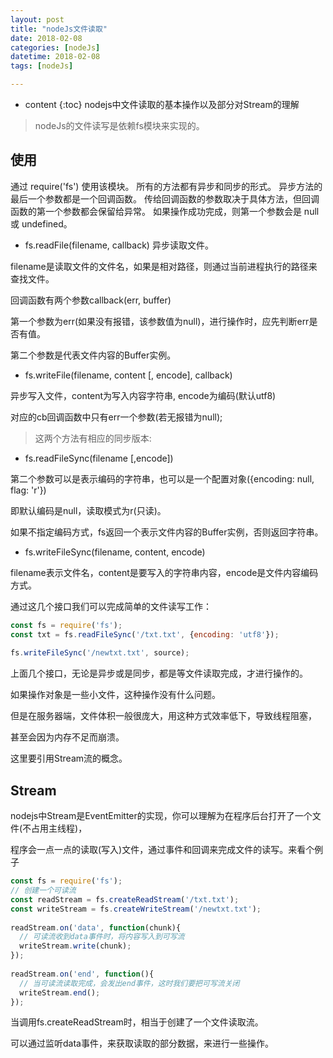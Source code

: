 ```yaml
---
layout: post
title: "nodeJs文件读取"
date: 2018-02-08
categories: [nodeJs]
datetime: 2018-02-08
tags: [nodeJs]

---
```

* content
{:toc}
nodejs中文件读取的基本操作以及部分对Stream的理解
<!-- more -->


> nodeJs的文件读写是依赖fs模块来实现的。

## 使用

通过 require('fs') 使用该模块。 所有的方法都有异步和同步的形式。
异步方法的最后一个参数都是一个回调函数。 传给回调函数的参数取决于具体方法，但回调函数的第一个参数都会保留给异常。 如果操作成功完成，则第一个参数会是 null 或 undefined。


- fs.readFile(filename, callback)
异步读取文件。

filename是读取文件的文件名，如果是相对路径，则通过当前进程执行的路径来查找文件。

回调函数有两个参数callback(err, buffer)

第一个参数为err(如果没有报错，该参数值为null)，进行操作时，应先判断err是否有值。

第二个参数是代表文件内容的Buffer实例。

- fs.writeFile(filename, content [, encode], callback)

异步写入文件，content为写入内容字符串, encode为编码(默认utf8)

对应的cb回调函数中只有err一个参数(若无报错为null);

> 这两个方法有相应的同步版本:

- fs.readFileSync(filename [,encode])

第二个参数可以是表示编码的字符串，也可以是一个配置对象({encoding: null, flag: 'r'})

即默认编码是null，读取模式为r(只读)。

如果不指定编码方式，fs返回一个表示文件内容的Buffer实例，否则返回字符串。

- fs.writeFileSync(filename, content, encode)

filename表示文件名，content是要写入的字符串内容，encode是文件内容编码方式。

通过这几个接口我们可以完成简单的文件读写工作：
```js
const fs = require('fs');
const txt = fs.readFileSync('/txt.txt', {encoding: 'utf8'});
 
fs.writeFileSync('/newtxt.txt', source); 

```
上面几个接口，无论是异步或是同步，都是等文件读取完成，才进行操作的。

如果操作对象是一些小文件，这种操作没有什么问题。

但是在服务器端，文件体积一般很庞大，用这种方式效率低下，导致线程阻塞，

甚至会因为内存不足而崩溃。

这里要引用Stream流的概念。

## Stream

nodejs中Stream是EventEmitter的实现，你可以理解为在程序后台打开了一个文件(不占用主线程)，

程序会一点一点的读取(写入)文件，通过事件和回调来完成文件的读写。来看个例子

```js
const fs = require('fs');
// 创建一个可读流
const readStream = fs.createReadStream('/txt.txt');
const writeStream = fs.createWriteStream('/newtxt.txt');
 
readStream.on('data', function(chunk){
  // 可读流收到data事件时，将内容写入到可写流
  writeStream.write(chunk);
});
 
readStream.on('end', function(){
  // 当可读流读取完成，会发出end事件，这时我们要把可写流关闭
  writeStream.end();
});

```
当调用fs.createReadStream时，相当于创建了一个文件读取流。

可以通过监听data事件，来获取读取的部分数据，来进行一些操作。

